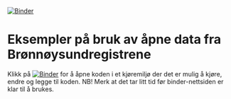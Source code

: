[![Binder](https://mybinder.org/badge_logo.svg)](https://mybinder.org/v2/gh/sskagemo/br_opne_data_eksempler/main?filepath=last_ned_og_analyser_enhetsregisteret.ipynb)
# Eksempler på bruk av åpne data fra Brønnøysundregistrene
Klikk på [![Binder](https://mybinder.org/badge_logo.svg)](https://mybinder.org/v2/gh/sskagemo/br_opne_data_eksempler/main?filepath=last_ned_og_analyser_enhetsregisteret.ipynb) for å åpne koden i et kjøremiljø der det er mulig å kjøre, endre og legge til koden. NB! Merk at det tar litt tid før binder-nettsiden er klar til å brukes.